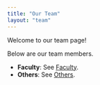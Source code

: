 ```yaml
---
title: "Our Team"
layout: "team"
---
```


Welcome to our team page!

Below are our team members.

- **Faculty**: See [Faculty](faculty/).
- **Others**: See [Others](others/). <!-- 更新此路径 -->
